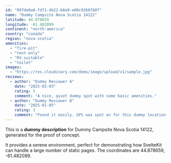 ```yaml
---
id: "097de0a8-fd71-4b22-b0a9-e00c9260768f"
name: "Dummy Campsite Nova Scotia 14122"
latitude: 44.878659
longitude: -61.482099
continent: "north-america"
country: "canada"
region: "nova-scotia"
amenities:
  - "fire-pit"
  - "tent-only"
  - "RV-suitable"
  - "toilet"
images:
  - "https://res.cloudinary.com/demo/image/upload/v1/sample.jpg"
reviews:
  - author: "Dummy Reviewer A"
    date: "2025-02-03"
    rating: 5
    comment: "A nice, quiet dummy spot with some basic amenities."
  - author: "Dummy Reviewer B"
    date: "2025-01-05"
    rating: 3
    comment: "Found it easily. GPS was spot on for this dummy location."
---
```


This is a **dummy description** for Dummy Campsite Nova Scotia 14122, generated for the proof of concept.

It provides a serene environment, perfect for demonstrating how SvelteKit can handle a large number of static pages. The coordinates are 44.878659, -61.482099.
